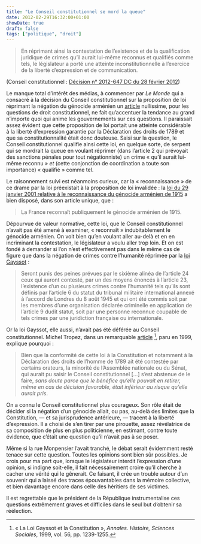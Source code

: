 ```yaml
---
title: "Le Conseil constitutionnel se mord la queue"
date: 2012-02-29T16:32:00+01:00
showDate: true
draft: false
tags: ["politique", "droit"]
---
```


> En réprimant ainsi la contestation de l’existence et de la qualification juridique de crimes qu’il aurait lui-même reconnus et qualifiés comme tels, le législateur a porté une atteinte inconstitutionnelle à l’exercice de la liberté d’expression et de communication.

(Conseil constitutionnel&nbsp;: [Décision n° 2012-647 DC du 28 février 2012](http://www.conseil-constitutionnel.fr/conseil-constitutionnel/francais/les-decisions/acces-par-date/decisions-depuis-1959/2012/2012-647-dc/decision-n-2012-647-dc-du-28-fevrier-2012.104949.html))

Le manque total d’intérêt des médias, à commencer par _Le Monde_ qui a consacré à la décision du Conseil constitutionnel sur la proposition de loi réprimant la négation du génocide arménien un [article](http://www.lemonde.fr/election-presidentielle-2012/article/2012/02/28/le-conseil-constitutionnel-censure-la-loi-sur-le-genocide-armenien_1649496_1471069.html) nullissime, pour les questions de droit constitutionnel, ne fait qu’accentuer la tendance au grand n’importe quoi qui anime les gouvernements sur ces questions. Il paraissait assez évident que cette proposition de loi portait une atteinte considérable à la liberté d’expression garantie par la Déclaration des droits de 1789 et que sa constitutionnalité était donc douteuse. Saisi sur la question, le Conseil constitutionnel qualifie ainsi cette loi, en quelque sorte, de serpent qui se mordrait la queue en voulant réprimer (dans l’article 2 qui prévoyait des sanctions pénales pour tout négationniste) un crime &laquo;&nbsp;qu’il aurait lui-même reconnu&nbsp;&raquo; _et_ (cette conjonction de coordination a toute son importance) &laquo;&nbsp;qualifié&nbsp;&raquo; comme tel.

Le raisonnement suivi est néanmoins curieux, car la &laquo;&nbsp;reconnaissance&nbsp;&raquo; de ce drame par la loi préexistait à la proposition de loi invalidée&nbsp;: la [loi du 29 janvier 2001 relative à le reconnaissance du génocide arménien de 1915](http://www.legifrance.gouv.fr/affichTexte.do?cidTexte=JORFTEXT000000403928&fastPos=1&fastReqId=1177692597&categorieLien=id&oldAction=rechTexte) a bien disposé, dans son article unique, que&nbsp;:

> La France reconnaît publiquement le génocide arménien de 1915.

Dépourvue de valeur normative, cette loi, que le Conseil constitutionnel n’avait pas été amené à examiner, &laquo;&nbsp;reconnaît&nbsp;&raquo; indubitablement le génocide arménien. On voit bien qu’en voulant aller au-delà et en en incriminant la contestation, le législateur a voulu aller trop loin. Et on est fondé à demander si l’on n’est effectivement pas dans le même cas de figure que dans la négation de crimes contre l’humanité réprimée par la [loi Gayssot](http://www.legifrance.gouv.fr/affichTexte.do?cidTexte=JORFTEXT000000810527&dateTexte=)&nbsp;:

> Seront punis des peines prévues par le sixième alinéa de l’article 24 ceux qui auront contesté, par un des moyens énoncés à l’article 23, l’existence d’un ou plusieurs crimes contre l’humanité tels qu’ils sont définis par l’article 6 du statut du tribunal militaire international annexé à l’accord de Londres du 8 août 1945 et qui ont été commis soit par les membres d’une organisation déclarée criminelle en application de l’article 9 dudit statut, soit par une personne reconnue coupable de tels crimes par une juridiction française ou internationale.

Or la loi Gayssot, elle aussi, n’avait pas été déférée au Conseil constitutionnel. Michel Tropez, dans un remarquable [article](http://www.persee.fr/web/revues/home/prescript/article/ahess_0395-2649_1999_num_54_6_279813) [^1], paru en 1999, explique pourquoi&nbsp;:

> Bien que la conformité de cette loi à la Constitution et notamment à la Déclaration des droits de l’homme de 1789 ait été contestée par certains orateurs, la minorité de l’Assemblée nationale ou du Sénat, qui aurait pu saisir le Conseil constitutionnel […] s’est abstenue de le faire, _sans doute parce que le bénéfice qu’elle pouvait en retirer, même en cas de décision favorable, était inférieur au risque qu’elle aurait pris_.

On a connu le Conseil constitutionnel plus courageux. Son rôle était de décider si la négation d’un génocide allait, ou pas, au-delà des limites que la Constitution, — et sa jurisprudence antérieure, — tracent à la liberté d’expression. Il a choisi de s’en tirer par une pirouette, assez révélatrice de sa composition de plus en plus politicienne, en estimant, contre toute évidence, que c’était une question qu’il n’avait pas à se poser.

Même si la rue Monpensier l’avait tranché, le débat serait évidemment resté tenace sur cette question. Toutes les opinions sont bien sûr possibles. Je crois pour ma part que, lorsque le législateur interdit l’expression d’une opinion, si indigne soit-elle, il fait nécessairement croire qu’il cherche à cacher une vérité qui le gênerait. Ce faisant, il crée un trouble autour d’un souvenir qui a laissé des traces épouvantables dans la mémoire collective, et bien davantage encore dans celle des héritiers de ses victimes.

Il est regrettable que le président de la République instrumentalise ces questions extrêmement graves et difficiles dans le seul but d’obtenir sa réélection.

[^1]: &laquo;&nbsp;La Loi Gayssot et la Constitution&nbsp;&raquo;, _Annales. Histoire, Sciences Sociales_, 1999, vol. 56, pp. 1239-1255.
